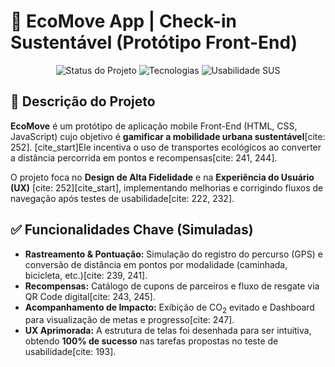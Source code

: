 # 🚀 EcoMove App | Check-in Sustentável (Protótipo Front-End)

<p align="center">
  <img src="https://img.shields.io/badge/Status-Protótipo%20de%20Alta%20Fidelidade-blue?style=for-the-badge&logo=appveyor" alt="Status do Projeto">
  <img src="https://img.shields.io/badge/Tecnologias-HTML%20%7C%20CSS%20%7C%20JavaScript-orange?style=for-the-badge&logo=react" alt="Tecnologias">
  <img src="https://img.shields.io/badge/Usabilidade-SUS%2077,8%20(Bom)-%234CAF50?style=for-the-badge&logo=appveyor" alt="Usabilidade SUS">
</p>

## 🌳 Descrição do Projeto
**EcoMove** é um protótipo de aplicação mobile Front-End (HTML, CSS, JavaScript) cujo objetivo é **gamificar a mobilidade urbana sustentável**[cite: 252]. [cite_start]Ele incentiva o uso de transportes ecológicos ao converter a distância percorrida em pontos e recompensas[cite: 241, 244].

O projeto foca no **Design de Alta Fidelidade** e na **Experiência do Usuário (UX)** [cite: 252][cite_start], implementando melhorias e corrigindo fluxos de navegação após testes de usabilidade[cite: 222, 232].

## ✅ Funcionalidades Chave (Simuladas)

* **Rastreamento & Pontuação:** Simulação do registro do percurso (GPS) e conversão de distância em pontos por modalidade (caminhada, bicicleta, etc.)[cite: 239, 241].
* **Recompensas:** Catálogo de cupons de parceiros e fluxo de resgate via QR Code digital[cite: 243, 245].
* **Acompanhamento de Impacto:** Exibição de $\text{CO}_2$ evitado e Dashboard para visualização de metas e progresso[cite: 247].
* **UX Aprimorada:** A estrutura de telas foi desenhada para ser intuitiva, obtendo **100% de sucesso** nas tarefas propostas no teste de usabilidade[cite: 193].


